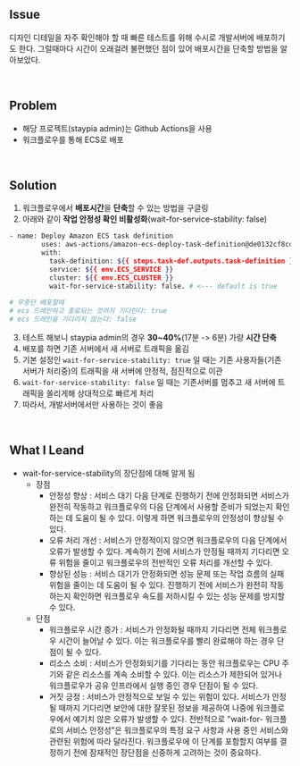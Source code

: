 ## Issue
디자인 디테일을 자주 확인해야 할 때 빠른 테스트를 위해 수시로 개발서버에 배포하기도 한다. 그럴때마다 시간이 오래걸려 불편했던 점이 있어 배포시간을 단축할 방법을 알아보았다.

<br>

## Problem
+ 해당 프로젝트(staypia admin)는 Github Actions을 사용
+ 워크플로우를 통해 ECS로 배포

<br>

## Solution
1. 워크플로우에서 **배포시간**을 **단축**할 수 있는 방법을 구글링
2. 아래와 같이 **작업 안정성 확인 비활성화**(wait-for-service-stability: false)
```bash
- name: Deploy Amazon ECS task definition
        uses: aws-actions/amazon-ecs-deploy-task-definition@de0132cf8cdedb79975c6d42b77eb7ea193cf28e
        with:
          task-definition: ${{ steps.task-def.outputs.task-definition }}
          service: ${{ env.ECS_SERVICE }}
          cluster: ${{ env.ECS_CLUSTER }}
          wait-for-service-stability: false. # <--- default is true
          
# 무중단 배포할때
# ecs 드레인하고 종료되는 것까지 기다린다: true
# ecs 드레인을 기다리지 않는다: false
```
3. 테스트 해보니 staypia admin의 경우 **30~40%**(17분 -> 6분) 가량 **시간 단축**
4. 배포를 하면 기존 서버에서 새 서버로 트래픽을 옮김
5. 기본 설정인 `wait-for-service-stability: true` 일 때는 기존 사용자들(기존 서버가 처리중)의 트래픽을 새 서버에 안정적, 점진적으로 이관
6. `wait-for-service-stability: false` 일 때는 기존서버를 멈추고 새 서버에 트래픽을 쏠리게해 상대적으로 빠르게 처리
7. 따라서, 개발서버에서만 사용하는 것이 좋음

<br>

## What I Leand
+ wait-for-service-stability의 장단점에 대해 알게 됨
  - 장점
    + 안정성 향상 : 서비스 대기 다음 단계로 진행하기 전에 안정화되면 서비스가 완전히 작동하고 워크플로우의 다음 단계에서 사용할 준비가 되었는지 확인하는 데 도움이 될 수 있다. 이렇게 하면 워크플로우의 안정성이 향상될 수 있다.
    + 오류 처리 개선 : 서비스가 안정적이지 않으면 워크플로우의 다음 단계에서 오류가 발생할 수 있다. 계속하기 전에 서비스가 안정될 때까지 기다리면 오류 위험을 줄이고 워크플로우의 전반적인 오류 처리를 개선할 수 있다.
    + 향상된 성능 : 서비스 대기가 안정화되면 성능 문제 또는 작업 흐름의 실패 위험을 줄이는 데 도움이 될 수 있다. 진행하기 전에 서비스가 완전히 작동하는지 확인하면 워크플로우 속도를 저하시킬 수 있는 성능 문제를 방지할 수 있다.
  - 단점
    + 워크플로우 시간 증가 : 서비스가 안정화될 때까지 기다리면 전체 워크플로우 시간이 늘어날 수 있다. 이는 워크플로우를 빨리 완료해야 하는 경우 단점이 될 수 있다.
    + 리소스 소비 : 서비스가 안정화되기를 기다리는 동안 워크플로우는 CPU 주기와 같은 리소스를 계속 소비할 수 있다. 이는 리소스가 제한되어 있거나 워크플로우가 공유 인프라에서 실행 중인 경우 단점이 될 수 있다.
    + 거짓 긍정 : 서비스가 안정적으로 보일 수 있는 위험이 있다. 서비스가 안정될 때까지 기다리면 보안에 대한 잘못된 정보을 제공하여 나중에 워크플로우에서 예기치 않은 오류가 발생할 수 있다.
전반적으로 "wait-for- 워크플로의 서비스 안정성"은 워크플로우의 특정 요구 사항과 사용 중인 서비스와 관련된 위험에 따라 달라진다. 워크플로우에 이 단계를 포함할지 여부를 결정하기 전에 잠재적인 장단점을 신중하게 고려하는 것이 중요하다.
